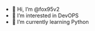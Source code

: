 - 👋 Hi, I’m @fox95v2
- 👀 I’m interested in DevOPS
- 🌱 I’m currently learning Python

<!---
fox95v2/fox95v2 is a ✨ special ✨ repository because its `README.md` (this file) appears on your GitHub profile.
You can click the Preview link to take a look at your changes.
--->
